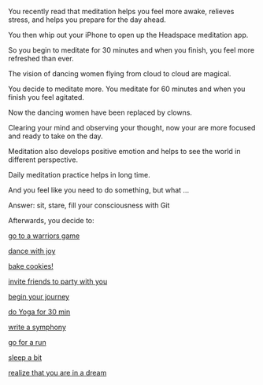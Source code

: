 You recently read that meditation helps you feel more awake, relieves stress, and helps you prepare for the day ahead.

You then whip out your iPhone to open up the Headspace meditation app.

So you begin to meditate for 30 minutes and when you finish, you feel more refreshed than ever.

The vision of dancing women flying from cloud to cloud are magical.

You decide to meditate more.  You meditate for 60 minutes and when you finish you feel agitated.

Now the dancing women have been replaced by clowns.

Clearing your mind and observing your thought, now your are more focused and ready to take on the day.

Meditation also develops positive emotion and helps to see the world in different perspective.

Daily meditation practice helps in long time. 

And you feel like you need to do something, but what ...

Answer: sit, stare, fill your consciousness with Git 

Afterwards, you decide to:

[go to a warriors game](../warriors-game/watch-warriors.md)

[dance with joy](../dance/dance.md)

[bake cookies!](../bake-cookies/cookies.md)

[invite friends to party with you](../invite-friends/friends.md)

[begin your journey](../explore-outside/explore-outside.md)

[do Yoga for 30 min](../yoga/yoga.md)

[write a symphony](../write-a-symphony/symphony.md)

[go for a run](../run/run.md)

[sleep a bit](../sleep/marshmallow.md)

[realize that you are in a dream](../dream/dream.md)
